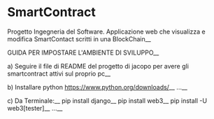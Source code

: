 # SmartContract
Progetto Ingegneria del Software. Applicazione web che visualizza e modifica SmartContact scritti in una BlockChain__

GUIDA PER IMPOSTARE L'AMBIENTE DI SVILUPPO__

a) Seguire il file di README del progetto di jacopo per avere gli smartcontract attivi sul proprio pc__

b) Installare python https://www.python.org/downloads/__
...__

c) Da Terminale:__
    pip install django__
    pip install web3__
    pip install -U web3[tester]__
    ...__